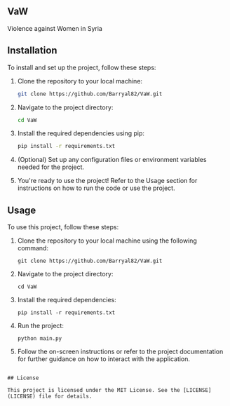 ## VaW

Violence against Women in Syria

## Installation

To install and set up the project, follow these steps:

1. Clone the repository to your local machine:
   ```bash
   git clone https://github.com/Barryal82/VaW.git
   ```

2. Navigate to the project directory:
   ```bash
   cd VaW
   ```

3. Install the required dependencies using pip:
   ```bash
   pip install -r requirements.txt
   ```

4. (Optional) Set up any configuration files or environment variables needed for the project.

5. You're ready to use the project! Refer to the Usage section for instructions on how to run the code or use the project.


## Usage

To use this project, follow these steps:

1. Clone the repository to your local machine using the following command:
   ```
   git clone https://github.com/Barryal82/VaW.git
   ```

2. Navigate to the project directory:
   ```
   cd VaW
   ```

3. Install the required dependencies:
   ```
   pip install -r requirements.txt
   ```

4. Run the project:
   ```
   python main.py
   ```

5. Follow the on-screen instructions or refer to the project documentation for further guidance on how to interact with the application.
```

## License

This project is licensed under the MIT License. See the [LICENSE](LICENSE) file for details.
```
